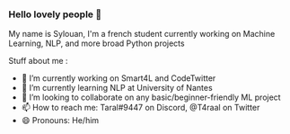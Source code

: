 ### Hello lovely people 👋

My name is Sylouan, I'm a french student currently working on Machine Learning, NLP, and more broad Python projects

Stuff about me : 

- 🔭 I’m currently working on Smart4L and CodeTwitter
- 🌱 I’m currently learning NLP at University of Nantes
- 👯 I’m looking to collaborate on any basic/beginner-friendly ML project
- 📫 How to reach me: Taral#9447 on Discord, @T4raal on Twitter
- 😄 Pronouns: He/him

